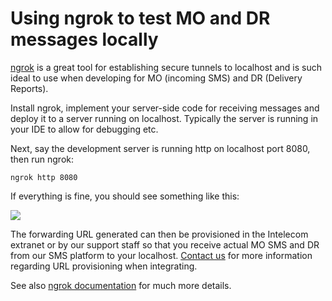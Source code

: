 # Using ngrok to test MO and DR messages locally

[ngrok](https://ngrok.com/) is a great tool for establishing secure tunnels to localhost and is such ideal to use when developing for MO (incoming SMS) and DR (Delivery Reports).

Install ngrok, implement your server-side code for receiving messages and deploy it to a server running on localhost. Typically the server is running in your IDE to allow for debugging etc. 

Next, say the development server is running http on localhost port 8080, then run ngrok:

	ngrok http 8080

If everything is fine, you should see something like this:

![](http://i.imgur.com/vVbye9k.png)

The forwarding URL generated can then be provisioned in the Intelecom extranet or by our support staff so that you receive actual MO SMS and DR from our SMS platform to your localhost. [Contact us](/sections/Contact.md) for more information regarding URL provisioning when integrating.

See also [ngrok documentation](https://ngrok.com/docs) for much more details.